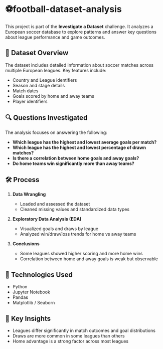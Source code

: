 # ⚽football-dataset-analysis

This project is part of the **Investigate a Dataset** challenge. It analyzes a European soccer database to explore patterns and answer key questions about league performance and game outcomes.

## 📁 Dataset Overview

The dataset includes detailed information about soccer matches across multiple European leagues. Key features include:

- Country and League identifiers  
- Season and stage details  
- Match dates  
- Goals scored by home and away teams  
- Player identifiers  

## 🔍 Questions Investigated

The analysis focuses on answering the following:

- **Which league has the highest and lowest average goals per match?**
- **Which league has the highest and lowest percentage of drawn matches?**
- **Is there a correlation between home goals and away goals?**
- **Do home teams win significantly more than away teams?**

## 🛠️ Process

1. **Data Wrangling**  
   - Loaded and assessed the dataset  
   - Cleaned missing values and standardized data types

2. **Exploratory Data Analysis (EDA)**  
   - Visualized goals and draws by league  
   - Analyzed win/draw/loss trends for home vs away teams  

3. **Conclusions**  
   - Some leagues showed higher scoring and more home wins  
   - Correlation between home and away goals is weak but observable  

## 📌 Technologies Used

- Python  
- Jupyter Notebook  
- Pandas  
- Matplotlib / Seaborn  

## 🧠 Key Insights

- Leagues differ significantly in match outcomes and goal distributions  
- Draws are more common in some leagues than others  
- Home advantage is a strong factor across most leagues  
